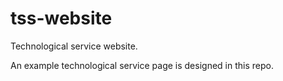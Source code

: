 # tss-website
Technological service website.<br>

An example technological service page is designed in this repo.
